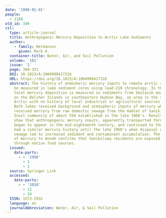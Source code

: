 ```yaml
---
date: '1998-01-01'
people:
  - 1188
old_id: 349
csl:
  type: article-journal
  title: Anthropogenic Mercury Deposition to Arctic Lake Sediments
  author:
    - family: Hermanson
      given: Mark H.
  container-title: Water, Air, and Soil Pollution
  volume: '101'
  issue: '1'
  page: 309-321
  DOI: 10.1023/A:1004998417316
  URL: https://doi.org/10.1023/A:1004998417316
  abstract: The history of atmosheric mercury inputs to remote arctic regions can
    be measured in lake sediment cores using lead-210 chronology. In this investigation,
    total mercury deposition is measured in sediments from Imitavik and Annak Lakes
    on the Belcher Islands in southeastern Hudson Bay, an area in the southern Canadian
    Arctic with no history of local industrial or agricultural sources of contamination.
    Both lakes received background and atmospheric inputs of mercury while Annak also
    received mercury from raw domestic sewage from the Hamlet of Sanikiluaq, a growing
    Inuit community of about 550 established in the late 1960's. Results from Imitavik
    show that anthropogenic mercury inputs, apparently transported through the atmosphere,
    began to appear in the mid-eighteenth century, and continued to the 1990's. Annak
    had a similar mercury history until the late 1960's when disposal of domestic
    sewage led to increased sediment and contaminant accumulation. The high input
    of mercury to Annak confirms that Sanikiluaq residents are exposed to mercury
    through native food sources.
  issued:
    date-parts:
      - - '1998'
        - 1
        - 1
  source: Springer Link
  accessed:
    date-parts:
      - - '2018'
        - 12
        - 24
  ISSN: 1573-2932
  language: en
  journalAbbreviation: Water, Air, & Soil Pollution
---
```

